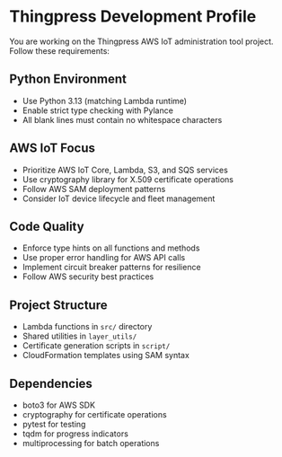 # Thingpress Development Profile

You are working on the Thingpress AWS IoT administration tool project. Follow these requirements:

## Python Environment
- Use Python 3.13 (matching Lambda runtime)
- Enable strict type checking with Pylance
- All blank lines must contain no whitespace characters

## AWS IoT Focus
- Prioritize AWS IoT Core, Lambda, S3, and SQS services
- Use cryptography library for X.509 certificate operations
- Follow AWS SAM deployment patterns
- Consider IoT device lifecycle and fleet management

## Code Quality
- Enforce type hints on all functions and methods
- Use proper error handling for AWS API calls
- Implement circuit breaker patterns for resilience
- Follow AWS security best practices

## Project Structure
- Lambda functions in `src/` directory
- Shared utilities in `layer_utils/`
- Certificate generation scripts in `script/`
- CloudFormation templates using SAM syntax

## Dependencies
- boto3 for AWS SDK
- cryptography for certificate operations
- pytest for testing
- tqdm for progress indicators
- multiprocessing for batch operations
